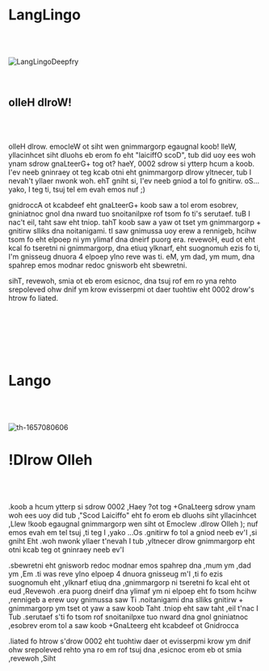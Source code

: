 # LangLingo

<br />
<br />


![LangLingoDeepfry](https://github.com/CatX711/LingoLang/assets/104099162/cededcfd-bd39-40bc-8edb-132186f3c6c2)


<br />


<h2>olleH dlroW!</h2>

<br />
<br />

olleH dlrow. emocleW ot siht wen gnimmargorp egaugnal koob! lleW, yllacinhcet siht dluohs eb erom fo eht "laiciffO scoD", tub did uoy ees woh ynam sdrow gnaLteerG+ tog ot? haeY, 0002 sdrow si ytterp hcum a koob.
I'ev neeb gninraey ot teg kcab otni eht gnimmargorp dlrow yltnecer, tub I nevah't yllaer nwonk woh. ehT gniht si, I'ev neeb gniod a tol fo gnitirw. oS... yako, I teg ti, tsuj tel em evah emos nuf ;)


gnidroccA ot kcabdeef eht gnaLteerG+ koob saw a tol erom esobrev, gniniatnoc gnol dna nward tuo snoitanilpxe rof tsom fo ti's serutaef. tuB I nac't eil, taht saw eht tniop. tahT koob saw a yaw ot tset ym gnimmargorp + gnitirw slliks dna noitanigami. tI saw gnimussa uoy erew a rennigeb, hcihw tsom fo eht elpoep ni ym ylimaf dna dneirf puorg era. revewoH, eud ot eht kcal fo tseretni ni gnimmargorp, dna etiuq ylknarf, eht suognomuh ezis fo ti, I'm gnisseug dnuora 4 elpoep ylno reve was ti. eM, ym dad, ym mum, dna spahrep emos modnar redoc gnisworb eht sbewretni.


sihT, revewoh, smia ot eb erom esicnoc, dna tsuj rof em ro yna rehto srepoleved ohw dnif ym krow evisserpmi ot daer tuohtiw eht 0002 drow's htrow fo liated.

<br />
<br />
<br />
<br />
<br />

# Lango

<br />
<br />



![th-1657080606](https://github.com/CatX711/LingoLang/assets/104099162/39ec1985-c58b-4ac8-89f1-5319d984d01d)



<h1>!Dlrow Olleh</h1>

<br />
<br />


.koob a hcum ytterp si sdrow 0002 ,Haey ?ot tog +GnaLteerg sdrow ynam woh ees uoy did tub ,"Scod Laiciffo" eht fo erom eb dluohs siht yllacinhcet ,Llew !koob egaugnal gnimmargorp wen siht ot Emoclew .dlrow Olleh
); nuf emos evah em tel tsuj ,ti teg I ,yako ...Os .gnitirw fo tol a gniod neeb ev'I ,si gniht Eht .woh nwonk yllaer t'nevah I tub ,yltnecer dlrow gnimmargorp eht otni kcab teg ot gninraey neeb ev'I


.sbewretni eht gnisworb redoc modnar emos spahrep dna ,mum ym ,dad ym ,Em .ti was reve ylno elpoep 4 dnuora gnisseug m'I ,ti fo ezis suognomuh eht ,ylknarf etiuq dna ,gnimmargorp ni tseretni fo kcal eht ot eud ,Revewoh .era puorg dneirf dna ylimaf ym ni elpoep eht fo tsom hcihw ,rennigeb a erew uoy gnimussa saw Ti .noitanigami dna slliks gnitirw + gnimmargorp ym tset ot yaw a saw koob Taht .tniop eht saw taht ,eil t'nac I Tub .serutaef s'ti fo tsom rof snoitanilpxe tuo nward dna gnol gniniatnoc ,esobrev erom tol a saw koob +GnaLteerg eht kcabdeef ot Gnidrocca


.liated fo htrow s'drow 0002 eht tuohtiw daer ot evisserpmi krow ym dnif ohw srepoleved rehto yna ro em rof tsuj dna ,esicnoc erom eb ot smia ,revewoh ,Siht





